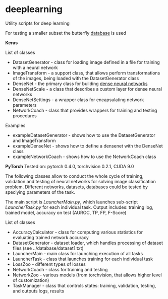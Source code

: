# deeplearning
Utility scripts for deep learning

For testing a smaller subset the butterfly [database](http://www.josiahwang.com/dataset/leedsbutterfly/) is used

__Keras__

List of classes
- DatasetGenerator - class for loading image defined in a file for training with a neural network
- ImageTransform - a support class, that allows perform transformations of the images, being loaded
with the DatasetGenerator class
- DenseNet - the primary class for building [dense neural networks](https://arxiv.org/pdf/1608.06993.pdf)
- DenseNetScale - a class that describes a custom layer for dense neural networks
- DenseNetSettings - a wrapper class for encapsulating network parameters
- NetworkCoach - class that provides wrappers for training and testing procedures

Examples
- exampleDatasetGenerator - shows how to use the DatasetGenerator and ImageTransform
- exampleDenseNet - shows how to define a densenet with the DenseNet class
- exampleNetworkCoach - shows how to use the NetworkCoach class 

__PyTorch__
Tested on: pytorch 0.4.0, torchvision 0.2.1, CUDA 9.0

The following classes allow to conduct the whole cycle of training, validation and testing
of neural networks for solving image classification problem. Different networks, datasets,
databases could be tested by speciying parameters of the task.

The main script is *LauncherMain.py*, which launches sub-script *LauncherTask.py* for each individual 
task. Output includes: training log, trained model, accuracy on test (AUROC, TP, FP, F-Score)

List of classes
- AccuracyCalculator - class for computing various statistics for evaluating trained network accuracy
- DatasetGenerator - dataset loader, which handles processing of dataset files (see ../database/dataset1.txt)
- LauncherMain - main class for launching execution of all tasks
- LauncherTask - class that launches training for each individual task
- LossZoo - different types of losses
- NetworkCoach - class for training and testing
- NetworkZoo - various models (from torchvision, that allows higher level of customization)
- TaskManager - class that controls states: training, validation, testing, and outputs logs, results
 
